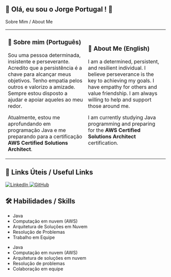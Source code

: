## 🚀 Olá, eu sou o Jorge Portugal ! 👋
Sobre Mim / About Me
<table>
<tr>
<td width="50%">
<h3>🚀 Sobre mim (Português)</h3>
<p>Sou uma pessoa determinada, insistente e perseverante. Acredito que a persistência é a chave para alcançar meus objetivos. Tenho empatia pelos outros e valorizo a amizade. Sempre estou disposto a ajudar e apoiar aqueles ao meu redor.</p>
<p>Atualmente, estou me aprofundando em programação Java e me preparando para a certificação <strong>AWS Certified Solutions Architect</strong>.</p>
</td>
<td width="50%">
<h3>🚀 About Me (English)</h3>
<p>I am a determined, persistent, and resilient individual. I believe perseverance is the key to achieving my goals. I have empathy for others and value friendship. I am always willing to help and support those around me.</p>
<p>I am currently studying Java programming and preparing for the <strong>AWS Certified Solutions Architect</strong> certification.</p>
</td>
</tr>
</table>


## 🔗 Links Úteis / Useful Links
<Tabela>
<tr>
<td width="50%">
<a href="https://www.linkedin.com/in/jorge-victor-portugal/" target="_blank">
<img src="https://img.shields.io/badge/LinkedIn-0077B5?style=for-the-badge&logo=linkedin&logoColor=white" alt="LinkedIn">
</a>
</td>
<td width="50%">
<a href="https://github.com/JorgeVicPortugal" target="_blank">
<img src="https://img.shields.io/badge/GitHub-100000?style=for-the-badge&logo=github&logoColor=white" alt="GitHub">
</a>
</td>
</tr>
</tabela>

 
## 🛠️ Habilidades / Skills
<Tabela>
<tr>
<td width="50%">
<ul>
<li>Java</li>
<li>Computação em nuvem (AWS)</li>
<li>Arquitetura de Soluções em Nuvem</li>
<li>Resolução de Problemas</li>
<li>Trabalho em Equipe</li>
</ul>
</td>
<td width="50%">
<ul>
<li>Java</li>
<li>Computação em nuvem (AWS)</li>
<li>Arquitetura de soluções em nuvem</li>
<li>Resolução de problemas</li>
<li>Colaboração em equipe</li>
</ul>
</td>
</tr>
</




<!--
**JorgeVicPortugal/JorgeVicPortugal** is a ✨ _special_ ✨ repository because its `README.md` (this file) appears on your GitHub profile.

Here are some ideas to get you started:

- 🔭 I’m currently working on ...
- 🌱 I’m currently learning ...
- 👯 I’m looking to collaborate on ...
- 🤔 I’m looking for help with ...
- 💬 Ask me about ...
- 📫 How to reach me: ...
- 😄 Pronouns: ...
- ⚡ Fun fact: ...
-->
